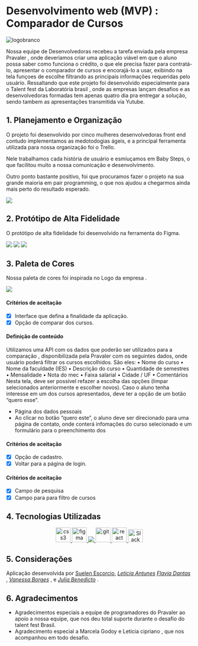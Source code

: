 # Desenvolvimento web (MVP) : Comparador de Cursos

![logobranco](src/assets/logo.png)

Nossa equipe de Desenvolvedoras recebeu a tarefa enviada pela empresa Pravaler , onde deveriamos criar uma aplicação viável em que  o aluno possa saber como funciona o crédito, o que ele precisa fazer para contratá-lo, apresentar
o comparador de cursos e encorajá-lo a usar, exibindo na tela funçoes de escolhe filtrando as principais informações requeridas pelo usuário. Ressaltando que este projeto foi desenvolvido especialmente para o Talent fest da Laboratória brasil , onde as empresas lançam desafios  e as desenvolvedoras  formadas tem apenas quatro dia pra entregar a solução, sendo tambem as apresentações transmitida via  Yutube.

## 1. Planejamento e Organização

O projeto foi desenvolvido por cinco mulheres desenvolvedoras front end contudo implementamos as medotodogias ágeis, e a principal ferramenta utilizada para nossa organização foi o Trello.

Nele trabalhamos cada história de usuário e esmiuçamos em Baby Steps, o que facilitou muito a nossa comunicação e desenvolvimento.

Outro ponto bastante positivo, foi que procuramos fazer o projeto na sua grande maioria em pair programming, o que nos ajudou a chegarmos ainda mais perto do resultado esperado.

![](src/assets/trello.png)

## 2. Protótipo de Alta Fidelidade

O protótipo de alta fidelidade foi desenvolvido na ferramenta do Figma.

![](src/assets/tela1.png)
![](src/assets/tela2.png)
![](src/assets/tela3.png)

## 3. Paleta de Cores

Nossa paleta de cores foi inspirada no Logo da  empresa .

![](src/assets/paletadecores.png)

#### Critérios de aceitação

- [x] Interface que defina a finalidade da aplicação.
- [x] Opção de comparar dos cursos.

#### Definição de conteúdo

 Utilizamos  uma API com os dados que poderão ser utilizados para a comparação , disponibilizada pela Pravaler com os seguintes dados, onde usuário poderá filtrar os cursos escolhidos.
São eles:
• Nome do curso
• Nome da faculdade (IES)
• Descrição do curso
• Quantidade de semestres
• Mensalidade
• Nota do mec
• Faixa salarial
• Cidade / UF
• Comentários
Nesta tela, deve ser possível refazer a escolha das opções (limpar selecionados
anteriormente e escolher novos).
Caso o aluno tenha interesse em um dos cursos apresentados, deve ter a opção de um botão
“quero esse”.

- Página dos dados pessoais
- Ao clicar no botão “quero este”, o aluno deve ser direcionado para uma página de contato,
onde conterá infomações do curso selecionado e um formulário para o preenchimento dos

#### Critérios de aceitação

- [x] Opção de cadastro.
- [x] Voltar para a página de login.

#### Critérios de aceitação

- [x] Campo de pesquisa
- [x] Campo para para filtro de cursos

## 4. Tecnologias Utilizadas

<p align="center">
<a href="https://www.w3schools.com/css/" target="_blank" rel="noreferrer"> <img src="https://raw.githubusercontent.com/devicons/devicon/master/icons/css3/css3-original-wordmark.svg" alt="css3" width="40" height="40"/> </a>
<a href="https://www.figma.com/" target="_blank" rel="noreferrer"> <img src="https://www.vectorlogo.zone/logos/figma/figma-icon.svg" alt="figma" width="40" height="40"/> </a>
<a href="https://trello.com/pt-BR//" target="_blank" rel="noreferrer"><img src="https://img.shields.io/badge/-Trello-007ACC?style=flat&logo=Trello&logoColor=white">
<a href="https://git-scm.com/" target="_blank" rel="noreferrer"> <img src="https://www.vectorlogo.zone/logos/git-scm/git-scm-icon.svg" alt="git" width="40" height="40"/> </a>
<a href="https://reactjs.org/" target="_blank" rel="noreferrer"> <img src="https://raw.githubusercontent.com/devicons/devicon/master/icons/react/react-original-wordmark.svg" alt="react" width="40" height="40"/> </a>
 <img alt="Slack" height="35" width="40" src="https://cdn.jsdelivr.net/gh/devicons/devicon/icons/slack/slack-original.svg"> 
 
## 5. Considerações

Aplicação desenvolvida por [Suelen Escorcio](https://github.com/suelenescorcio), [_Leticia Antunes_](https://github.com/leticiaantunesjpeg)  [_Flavia Dantas_](https://github.com/flavia-dantas) , [_Vanessa Borges_](https://github.com/vanessavb92) , e [_Julia Benedicto_](https://github.com/juliabb) .

## 6. Agradecimentos

- Agradecimentos especiais a equipe de programadores do Pravaler  ao apoio a nossa equipe, que nos deu total suporte durante o desafio do talent fest Brasil.
- Agradecimento especial a Marcela Godoy e Leticia cipriano , que nos acompanhou em todo desafio.

